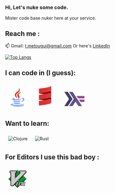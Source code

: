### Hi, Let's nuke some code.

Mister code base nuker here at your service.

## Reach me :
📫 Gmail: <a href="t.metougui@gmail.com">t.metougui@gmail.com</a>
Or here's <a href="https://www.linkedin.com/in/taha-metougui">LinkedIn</a>

[![Top Langs](https://github-readme-stats.vercel.app/api/top-langs/?username=Silverest12&hide=html,shell,css,vim%20script&theme=dracula)](https://github.com/Silverest12/Silverest12)

## I can code in (I guess):
<p>
 <img src="./logos/javaLogo.png" height='60px' style="margin:10px" alt="Java">
 <img src="./logos/scalaLogo.png" height='70px' style="margin:10px" alt="Scala">
 <img src="./logos/haskell.png" height='50px' style="margin:10px" alt="Haskell">
</p>

## Want to learn:
<p>
 <img src="https://upload.wikimedia.org/wikipedia/commons/thumb/5/5d/Clojure_logo.svg/1024px-Clojure_logo.svg.png" height='60px' style="margin:10px" alt="Clojure">
 <img src="https://external-content.duckduckgo.com/iu/?u=https%3A%2F%2Fupload.wikimedia.org%2Fwikipedia%2Fcommons%2Fthumb%2Fd%2Fd5%2FRust_programming_language_black_logo.svg%2F1200px-Rust_programming_language_black_logo.svg.png&f=1&nofb=1" height='70px' style="margin:10px" alt="Rust">
</p>

## For Editors I use this bad boy :
<p>
  <img src="./logos/VimLogo.png" height='60px' style="margin:10px" alt="Vim">
</p>
